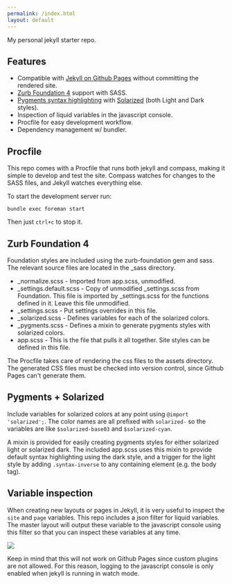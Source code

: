```yaml
---
permalink: /index.html
layout: default
---
```


My personal jekyll starter repo.

Features
---

- Compatible with [Jekyll on Github Pages](https://help.github.com/articles/using-jekyll-with-pages) without committing the rendered site.
- [Zurb Foundation 4](http://foundation.zurb.com/docs/sass.html) support with SASS.
- [Pygments syntax highlighting](http://jekyllrb.com/docs/templates/#code_snippet_highlighting) with [Solarized](http://ethanschoonover.com/solarized) (both Light and Dark styles).
- Inspection of liquid variables in the javascript console.
- Procfile for easy development workflow.
- Dependency management w/ bundler.

Procfile
---

This repo comes with a Procfile that runs both jekyll and compass, making it
simple to develop and test the site.  Compass watches for changes to the SASS
files, and Jekyll watches everything else.

To start the development server run:

    bundle exec foreman start

Then just `ctrl+c` to stop it.

Zurb Foundation 4
---

Foundation styles are included using the zurb-foundation gem and sass. The
relevant source files are located in the _sass directory.

- _normalize.scss - Imported from app.scss, unmodified.
- _settings.default.scss - Copy of unmodified _settings.scss from Foundation.
  This file is imported by _settings.scss for the functions defined in it.
  Leave this file unmodified.
- _settings.scss - Put settings overrides in this file.
- _solarized.scss - Defines variables for each of the solarized colors.
- _pygments.scss - Defines a mixin to generate pygments styles with solarized colors.
- app.scss - This is the file that pulls it all together.  Site styles can be
  defined in this file.

The Procfile takes care of rendering the css files to the assets directory.  The
generated CSS files must be checked into version control, since Github Pages
can't generate them.

Pygments + Solarized
---

Include variables for solarized colors at any point using `@import 'solarized';`.
The color names are all prefixed with `solarized-` so the variables are like
`$solarized-base03` and `$solarized-cyan`.

A mixin is provided for easily creating pygments styles for either solarized
light or solarized dark.  The included app.scss uses this mixin to provide
default syntax highlighting using the dark style, and a trigger for the light
style by adding `.syntax-inverse` to any containing element (e.g. the body tag).

Variable inspection
---

When creating new layouts or pages in Jekyll, it is very useful to inspect the
`site` and `page` variables.  This repo includes a json filter for liquid
variables.  The master layout will output these variable to the javascript
console using this filter so that you can inspect these variables at any time.

<p class="text-center">
    <img src="https://dl.dropboxusercontent.com/u/1477376/jekyll-starter-images/liquid-variables.png">
</p>

Keep in mind that this will not work on Github Pages since custom plugins are
not allowed.  For this reason, logging to the javascript console is only
enabled when jekyll is running in watch mode.

